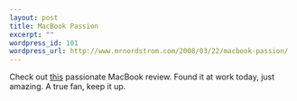 ```yaml
--- 
layout: post
title: MacBook Passion
excerpt: ""
wordpress_id: 101
wordpress_url: http://www.mrnordstrom.com/2008/03/22/macbook-passion/
---
```

Check out <a href="http://www.sfgate.com/cgi-bin/article.cgi?f=/g/a/2006/11/17/notes111706.DTL" title="MacBook Passionate Review" target="_blank">this</a> passionate MacBook review. Found it at work today, just amazing. A true fan, keep it up.
